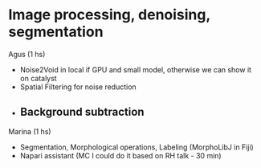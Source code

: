 # Image processing, denoising, segmentation
Agus (1 hs)
- Noise2Void in local if GPU and small model, otherwise we can show it on catalyst
- Spatial Filtering for noise reduction 
- Background subtraction
  ------
Marina (1 hs)
- Segmentation, Morphological operations, Labeling (MorphoLibJ in Fiji)
- Napari assistant (MC I could do it based on RH talk - 30 min)

